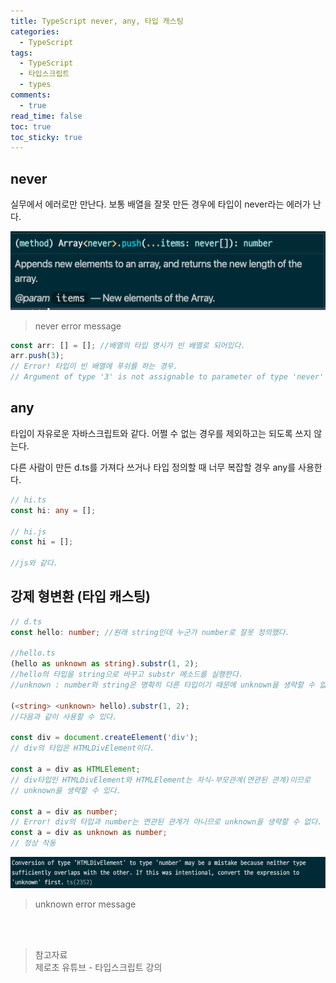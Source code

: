 ```yaml
---
title: TypeScript never, any, 타입 캐스팅
categories:
  - TypeScript
tags:
  - TypeScript
  - 타입스크립트
  - types
comments:
  - true
read_time: false
toc: true
toc_sticky: true
---
```



## never

실무에서 에러로만 만난다. 보통 배열을 잘못 만든 경우에 타입이 never라는 에러가 난다.

![never error](/assets/img/ts/ts-never.png)

>never error message


```ts
const arr: [] = []; //배열의 타입 명시가 빈 배열로 되어있다. 
arr.push(3); 
// Error! 타입이 빈 배열에 푸쉬를 하는 경우.
// Argument of type '3' is not assignable to parameter of type 'never'
```


## any

타입이 자유로운 자바스크립트와 같다. 어쩔 수 없는 경우를 제외하고는 되도록 쓰지 않는다.

다른 사람이 만든 d.ts를 가져다 쓰거나 타입 정의할 때 너무 복잡할 경우 any를 사용한다.

```ts
// hi.ts
const hi: any = [];

// hi.js
const hi = [];

//js와 같다. 
```


## 강제 형변환 (타입 캐스팅)

```ts
// d.ts
const hello: number; //원래 string인데 누군가 number로 잘못 정의했다.

//hello.ts
(hello as unknown as string).substr(1, 2); 
//hello의 타입을 string으로 바꾸고 substr 메소드를 실행한다.
//unknown : number와 string은 명확히 다른 타입이기 때문에 unknown을 생략할 수 없다.

(<string> <unknown> hello).substr(1, 2); 
//다음과 같이 사용할 수 있다.

const div = document.createElement('div');
// div의 타입은 HTMLDivElement이다.

const a = div as HTMLElement;
// div타입인 HTMLDivElement와 HTMLElement는 자식-부모관계(연관된 관계)이므로
// unknown을 생략할 수 있다. 

const a = div as number;
// Error! div의 타입과 number는 연관된 관계가 아니므로 unknown을 생략할 수 없다.
const a = div as unknown as number;
// 정상 작동
```

![unknown error](/assets/img/ts/ts-unknown-error-message.png)

>unknown error message


<br><br>
>참고자료<br>
>제로초 유튜브 - 타입스크립트 강의<br>
